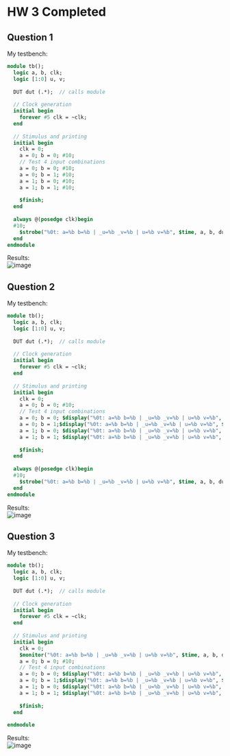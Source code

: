 # HW 3 Completed
## Question 1
My testbench:
~~~systemverilog
module tb();
  logic a, b, clk;
  logic [1:0] u, v;
  
  DUT dut (.*);  // calls module
  
  // Clock generation
  initial begin
    forever #5 clk = ~clk;
  end
  
  // Stimulus and printing
  initial begin
    clk = 0;
    a = 0; b = 0; #10;
    // Test 4 input combinations
    a = 0; b = 0; #10;
    a = 0; b = 1; #10;
    a = 1; b = 0; #10;
    a = 1; b = 1; #10;
    
    $finish;
  end
  
  always @(posedge clk)begin
  #10;
    $strobe("%0t: a=%b b=%b | _u=%b _v=%b | u=%b v=%b", $time, a, b, dut.blk._u, dut.blk._v, u, v);
  end
endmodule
~~~
Results: <br>
![image](https://github.com/user-attachments/assets/6584062d-ed8e-4c5f-9cdb-d31ba7372f8b)

## Question 2
My testbench:
~~~systemverilog
module tb();
  logic a, b, clk;
  logic [1:0] u, v;
  
  DUT dut (.*);  // calls module
  
  // Clock generation
  initial begin
    forever #5 clk = ~clk;
  end
  
  // Stimulus and printing
  initial begin
    clk = 0;
    a = 0; b = 0; #10;
    // Test 4 input combinations
    a = 0; b = 0; $display("%0t: a=%b b=%b | _u=%b _v=%b | u=%b v=%b", $time, a, b, dut.blk._u, dut.blk._v, u, v);#10;
    a = 0; b = 1;$display("%0t: a=%b b=%b | _u=%b _v=%b | u=%b v=%b", $time, a, b, dut.blk._u, dut.blk._v, u, v); #10;
    a = 1; b = 0; $display("%0t: a=%b b=%b | _u=%b _v=%b | u=%b v=%b", $time, a, b, dut.blk._u, dut.blk._v, u, v);#10;
    a = 1; b = 1; $display("%0t: a=%b b=%b | _u=%b _v=%b | u=%b v=%b", $time, a, b, dut.blk._u, dut.blk._v, u, v);#10;
    
    $finish;
  end
  
  always @(posedge clk)begin
  #10;
    $strobe("%0t: a=%b b=%b | _u=%b _v=%b | u=%b v=%b", $time, a, b, dut.blk._u, dut.blk._v, u, v);
  end
endmodule
~~~
Results: <br>
![image](https://github.com/user-attachments/assets/c0c33691-ff85-477b-8917-777aedcea169)

## Question 3
My testbench:
~~~systemverilog
module tb();
  logic a, b, clk;
  logic [1:0] u, v;
  
  DUT dut (.*);  // calls module
  
  // Clock generation
  initial begin
    forever #5 clk = ~clk;
  end
  
  // Stimulus and printing
  initial begin
    clk = 0;
    $monitor("%0t: a=%b b=%b | _u=%b _v=%b | u=%b v=%b", $time, a, b, dut.blk._u, dut.blk._v, u, v);
    a = 0; b = 0; #10;
    // Test 4 input combinations
    a = 0; b = 0; $display("%0t: a=%b b=%b | _u=%b _v=%b | u=%b v=%b", $time, a, b, dut.blk._u, dut.blk._v, u, v);#10;
    a = 0; b = 1;$display("%0t: a=%b b=%b | _u=%b _v=%b | u=%b v=%b", $time, a, b, dut.blk._u, dut.blk._v, u, v); #10;
    a = 1; b = 0; $display("%0t: a=%b b=%b | _u=%b _v=%b | u=%b v=%b", $time, a, b, dut.blk._u, dut.blk._v, u, v);#10;
    a = 1; b = 1; $display("%0t: a=%b b=%b | _u=%b _v=%b | u=%b v=%b", $time, a, b, dut.blk._u, dut.blk._v, u, v);#10;
    
    $finish;
  end
 
endmodule
~~~
Results: <br>
![image](https://github.com/user-attachments/assets/e0f18871-192f-4c06-b0bd-7ba42862387f)



